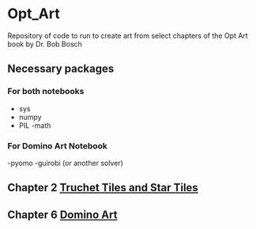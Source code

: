 # Opt_Art
Repository of code to run to create art from select chapters of the Opt Art book by Dr. Bob Bosch
## Necessary packages
### For both notebooks
- sys
- numpy
- PIL
-math
### For Domino Art Notebook
-pyomo
-guirobi (or another solver)

## Chapter 2 [Truchet Tiles and Star Tiles](https://github.com/DillWithIt77/Opt_Art/blob/main/Chapter_2_Truchet_Tiles.ipynb)
## Chapter 6 [Domino Art](https://github.com/DillWithIt77/Opt_Art/blob/main/Chapter_6_Domino_Art.ipynb)

